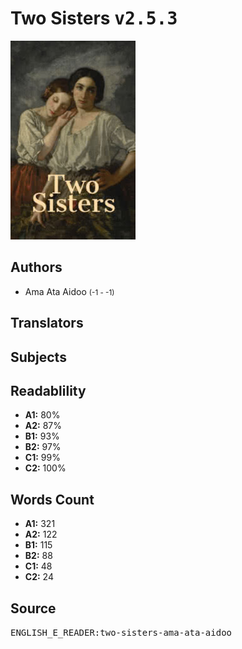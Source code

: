 # Two Sisters <kbd>v2.5.3</kbd>

![](./cover.medium.jpg "")

## Authors


 - Ama Ata Aidoo <small>(-1 - -1)</small>

## Translators



## Subjects



## Readablility


 - **A1:** 80%
 - **A2:** 87%
 - **B1:** 93%
 - **B2:** 97%
 - **C1:** 99%
 - **C2:** 100%

## Words Count


 - **A1:** 321
 - **A2:** 122
 - **B1:** 115
 - **B2:** 88
 - **C1:** 48
 - **C2:** 24

## Source


<kbd>ENGLISH_E_READER:two-sisters-ama-ata-aidoo</kbd>
